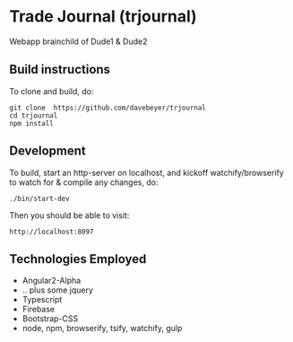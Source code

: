 # Trade Journal (trjournal)

Webapp brainchild of Dude1 & Dude2

## Build instructions

To clone and build, do:

```
git clone  https://github.com/davebeyer/trjournal
cd trjournal
npm install
```

## Development

To build, start an http-server on localhost, and kickoff watchify/browserify to watch for & compile any changes, do:

```
./bin/start-dev
```

Then you should be able to visit:

```
http://localhost:8097
```

## Technologies Employed

* Angular2-Alpha 
* .. plus some jquery
* Typescript
* Firebase
* Bootstrap-CSS
* node, npm, browserify, tsify, watchify, gulp









